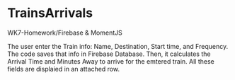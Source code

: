 # TrainsArrivals
WK7-Homework/Firebase &amp;  MomentJS

The user enter the Train info: Name, Destination, Start time, and Frequency.
The code saves that info in Firebase Database. Then, it calculates the Arrival Time and Minutes Away to arrive for the emtered train.
All these fields are displaied in an attached row.
